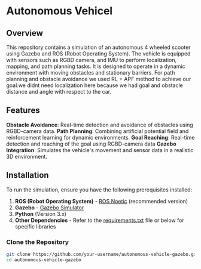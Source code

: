 # Autonomous Vehicel 

## Overview 
This repository contains a simulation of an autonomous 4 wheeled scooter using Gazebo and ROS (Robot Operating System). The vehicle is equipped with sensors such as RGBD camera, and IMU to perform localization, mapping, and path planning tasks. It is designed to operate in a dynamic environment with moving obstacles and stationary barriers.
For path planning and obstacle avoidance we used RL + APF method to achieve our goal.we didnt need localization here because we had goal and obstacle distance and angle with respect to the car.

<!-- <p align="center">
  <img src="/home/erfan/catkin_ws/src/images_readme/" width="350" title="Method Used">
</p> -->

## Features 
**Obstacle Avoidance**: Real-time detection and avoidance of obstacles using RGBD-camera data.
**Path Planning**: Combining artificial potential field and  reinforcement learning for dynamic environments.
**Goal Reaching**: Real-time detection and reaching of the goal using RGBD-camera data 
**Gazebo Integration**: Simulates the vehicle's movement and sensor data in a realistic 3D environment.

## Installation 
To run the simulation, ensure you have the following prerequisites installed:

1. **ROS (Robot Operating System)** - [ROS Noetic](http://wiki.ros.org/noetic/Installation) (recommended version)
2. **Gazebo** - [Gazebo Simulator](http://gazebosim.org/tutorials?tut=install_ubuntu&cat=install)
3. **Python** (Version 3.x)
4. **Other Dependencies** - Refer to the [requirements.txt](./requirements.txt) file or below for specific libraries

### Clone the Repository
```bash
git clone https://github.com/your-username/autonomous-vehicle-gazebo.git
cd autonomous-vehicle-gazebo

